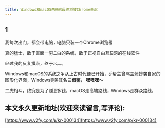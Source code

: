 ```yaml
---
title: Windows和macOS两艘航母终将被Chrome击沉
---
```


## 1



我每次出门，都会带电脑，电脑只装一个Chrome浏览器



真的猛士，敢于直面一穷二白的系统，敢于正视自由互联网的在线软件



经过我的反复摸索，终于以。。。



Windows和macOS的系统之争从上古时代便已开始，乔帮主曾骂盖茨抄袭自家的图形化界面，Windows则美其名曰**借鉴， 嘿嘿嘿～**



二虎相斗，终究是为了赚更多钱，macOS走高端路线，Windows走群众路线，








## 本文永久更新地址(欢迎来读留言,写评论):

[https://www.v2fy.com/p/kr-000134](https://www.v2fy.com/p/kr-000134)
